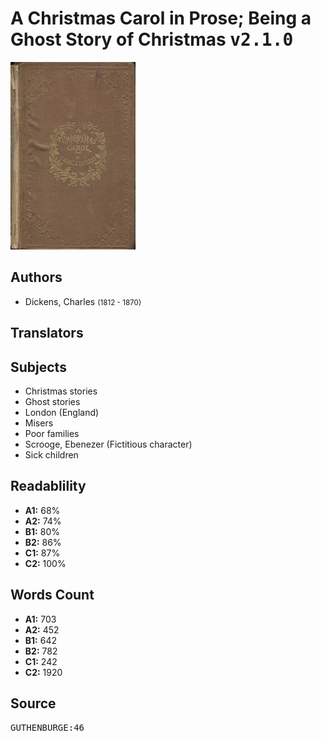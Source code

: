 # A Christmas Carol in Prose; Being a Ghost Story of Christmas <kbd>v2.1.0</kbd>

![](./cover.medium.jpg "")

## Authors


 - Dickens, Charles <small>(1812 - 1870)</small>

## Translators



## Subjects


 - Christmas stories
 - Ghost stories
 - London (England)
 - Misers
 - Poor families
 - Scrooge, Ebenezer (Fictitious character)
 - Sick children

## Readablility


 - **A1:** 68%
 - **A2:** 74%
 - **B1:** 80%
 - **B2:** 86%
 - **C1:** 87%
 - **C2:** 100%

## Words Count


 - **A1:** 703
 - **A2:** 452
 - **B1:** 642
 - **B2:** 782
 - **C1:** 242
 - **C2:** 1920

## Source


<kbd>GUTHENBURGE:46</kbd>
